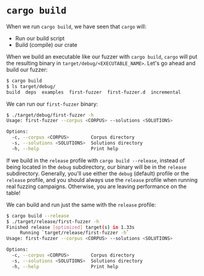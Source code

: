 # `cargo build`

When we run `cargo build`, we have seen that `cargo` will:

- Run our build script
- Build (compile) our crate

When we build an executable like our fuzzer with `cargo build`, `cargo` will put the
resulting binary in `target/debug/<EXECUTABLE_NAME>`. Let's go ahead and build our
fuzzer:

```sh
$ cargo build
$ ls target/debug/
build  deps  examples  first-fuzzer  first-fuzzer.d  incremental
```

We can run our `first-fuzzer` binary:

```sh
$ ./target/debug/first-fuzzer -h
Usage: first-fuzzer --corpus <CORPUS> --solutions <SOLUTIONS>

Options:
  -c, --corpus <CORPUS>        Corpus directory
  -s, --solutions <SOLUTIONS>  Solutions directory
  -h, --help                   Print help
```

If we build in the `release` profile with `cargo build --release`, instead of being
located in the `debug` subdirectory, our binary will be in the `release` subdirectory.
Generally, you'll use either the `debug` (default) profile or the `release` profile, and
you should always use the `release` profile when running real fuzzing campaigns.
Otherwise, you are leaving performance on the table!

We can build and run just the same with the `release` profile:

```sh
$ cargo build --release
$ ./target/release/first-fuzzer -h
Finished release [optimized] target(s) in 1.33s
     Running `target/release/first-fuzzer -h`
Usage: first-fuzzer --corpus <CORPUS> --solutions <SOLUTIONS>

Options:
  -c, --corpus <CORPUS>        Corpus directory
  -s, --solutions <SOLUTIONS>  Solutions directory
  -h, --help                   Print help
```
